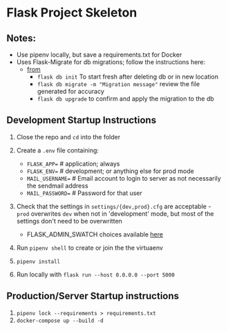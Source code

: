 # Flask Project Skeleton

## Notes:

- Use pipenv locally, but save a requirements.txt for Docker
- Uses Flask-Migrate for db migrations; follow the instructions here:
  - [from](https://flask-migrate.readthedocs.io/en/latest/)
    - `flask db init` To start fresh after deleting db or in new location
    - `flask db migrate -m "Migration message"` review the file generated for accuracy
    - `flask db upgrade` to confirm and apply the migration to the db

## Development Startup Instructions

1. Close the repo and `cd` into the folder
1. Create a `.env` file containing:

   - `FLASK_APP=` # application; always
   - `FLASK_ENV=` # development; or anything else for prod mode
   - `MAIL_USERNAME=` # Email account to login to server as not necessarily the sendmail address
   - `MAIL_PASSWORD=` # Password for that user

1. Check that the settings in `settings/{dev,prod}.cfg` are acceptable - `prod` overwrites `dev` when not in 'development' mode, but most of the settings don't need to be overwritten
   - FLASK_ADMIN_SWATCH choices available [here](https://bootswatch.com/3/)
1. Run `pipenv shell` to create or join the the virtuaenv
1. `pipenv install`
1. Run locally with `flask run --host 0.0.0.0 --port 5000`

## Production/Server Startup instructions

1. `pipenv lock --requirements > requirements.txt`
1. `docker-compose up --build -d`
